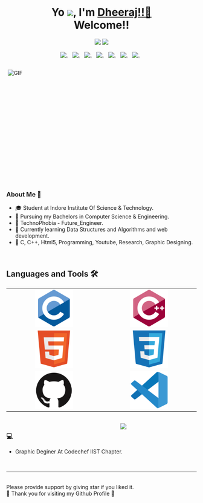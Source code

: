 <h1 align="center">Yo <img src="https://github.com/TheDudeThatCode/TheDudeThatCode/blob/master/Assets/Hi.gif" width="29px">, I'm <a href="https://sites.google.com/view/DHEERAJ YADAV/about" target="_blank">Dheeraj!!👾</a></br> Welcome!!</h1>

<p align='center'>
   <img src="https://readme-typing-svg.herokuapp.com?color=e96443&size=40&width=900&height=80&lines=Hey-there!!!"/>
    <img src="https://readme-typing-svg.herokuapp.com?color=2599db&size=40&width=900&height=80&lines=Connect-to-me:)👇"/>
</p>

<p align='center'>
<a href="https://www.linkedin.com/in/dheeraj-yadav-754a981ba/">
  <img align="center" width="30px" src="https://cdn.jsdelivr.net/npm/simple-icons@v3/icons/linkedin.svg"  />
</a>&nbsp;&nbsp;
<a href="https://twitter.com/dheerajyadav_18?s=08">
  <img align="center" width="30px" src="https://cdn.jsdelivr.net/npm/simple-icons@v3/icons/twitter.svg" />
</a>&nbsp;&nbsp;
<a href="mailto:dheerajyadav2200@gmail.com">
  <img align="center" width="30px" src="https://cdn.jsdelivr.net/npm/simple-icons@v3/icons/gmail.svg" />
</a>&nbsp;&nbsp;
<a href="https://www.instagram.com/dheeraj_yadav_18_?r=nametag">
  <img align="center" width="30px" src="https://cdn.jsdelivr.net/npm/simple-icons@v3/icons/instagram.svg" />
</a>&nbsp;&nbsp;
   <a href="https://www.youtube.com/channel/UCV3-IbebgRn9ETbQqu2sVBw">
  <img align="center" width="30px" src="https://cdn.jsdelivr.net/npm/simple-icons@v3/icons/youtube.svg" />
  </a>&nbsp;&nbsp;    
<a href="https://auth.geeksforgeeks.org/user/dheerajyadav2200/profile">
  <img align="center" width="30px" src="https://cdn.jsdelivr.net/npm/simple-icons@v3/icons/geeksforgeeks.svg" />
</a>&nbsp;&nbsp;
<a href="https://www.codechef.com/users/dheerajyadav18">
  <img align="center" width="30px" src="https://cdn.jsdelivr.net/npm/simple-icons@v3/icons/codechef.svg" />
</a>&nbsp;&nbsp;
</a>
</p>
</br>

 <img align="right" alt="GIF" src="https://github.com/abhisheknaiidu/abhisheknaiidu/blob/master/code.gif?raw=true" width="500" height="320" />


### About Me 🚀
- 🎓 Student at Indore Institute Of Science & Technology.
- 🤞  Pursuing my Bachelors in Computer Science & Engineering.
- 👀 TechnoPhobia - Future_Engineer.
- 🌱 Currently learning Data Structures and Algorithms and web development.
- 💞️ C, C++, Html5, Programming, Youtube, Research, Graphic Designing.


</br>

<h2>Languages and Tools 🛠</h2>
<p align='center'>
   <table align='center' width='250px'>
      <tr>
<td width="250" align='center'>&nbsp;&nbsp;<img alt="C" width="100px" src="https://github.com/devicons/devicon/blob/master/icons/c/c-original.svg" />&nbsp;&nbsp;</td>
<td width="250" align='center'>&nbsp;&nbsp;<img alt="C++" width="100px" src="https://github.com/devicons/devicon/blob/master/icons/cplusplus/cplusplus-original.svg" />&nbsp;&nbsp;</td>
      </tr>
      <tr>
<td width="250" align='center'>&nbsp;&nbsp;<img alt="HTML5" width="100px" src="https://github.com/devicons/devicon/blob/master/icons/html5/html5-original.svg" />&nbsp;&nbsp;</td>
<td width="250" align='center'>&nbsp;&nbsp;<img alt="CSS3" width="100px" src="https://github.com/devicons/devicon/blob/master/icons/css3/css3-original.svg" />&nbsp;&nbsp;</td>
      </tr>
      <tr>
<td width="250" align='center'>&nbsp;&nbsp;<img alt="Github" width="100px" src="https://github.com/devicons/devicon/blob/master/icons/github/github-original.svg" />&nbsp;&nbsp; </td>
<!-- <img alt="JavaScript" width="100px" src="https://github.com/devicons/devicon/blob/master/icons/javascript/javascript-plain.svg" /> -->
<td width="250" align='center'>&nbsp;&nbsp;<img alt="VS-Code" width="100px" src="https://github.com/devicons/devicon/blob/master/icons/vscode/vscode-original.svg" />&nbsp;&nbsp;</td>
      </tr>
      </table>
</p>
</br>

<img src="file:///C:/Users/DHEERAJ/Desktop/PicsArt_07-05-09.06.02.jpg" width="40%" align="right">


### 💻
- Graphic Deginer At Codechef IIST Chapter.

</br>

<hr>

 </br>Please provide support by giving star if you liked it.</br>
🧡 Thank you for visiting my Github Profile 🧡

</p>


